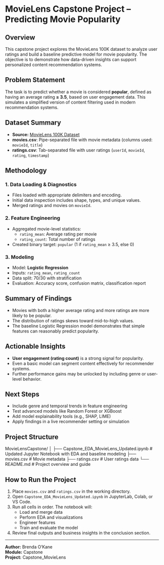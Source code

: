 # MovieLens Capstone Project – Predicting Movie Popularity

## Overview
This capstone project explores the MovieLens 100K dataset to analyze user ratings and build a baseline predictive model for movie popularity. The objective is to demonstrate how data-driven insights can support personalized content recommendation systems.

## Problem Statement
The task is to predict whether a movie is considered **popular**, defined as having an average rating **≥ 3.5**, based on user engagement data. This simulates a simplified version of content filtering used in modern recommendation systems.

## Dataset Summary
- **Source:** [MovieLens 100K Dataset](https://grouplens.org/datasets/movielens/100k/)
- **movies.csv**: Pipe-separated file with movie metadata (columns used: `movieId`, `title`)
- **ratings.csv**: Tab-separated file with user ratings (`userId`, `movieId`, `rating`, `timestamp`)

## Methodology

### 1. Data Loading & Diagnostics
- Files loaded with appropriate delimiters and encoding.
- Initial data inspection includes shape, types, and unique values.
- Merged ratings and movies on `movieId`.

### 2. Feature Engineering
- Aggregated movie-level statistics:
  - `rating_mean`: Average rating per movie
  - `rating_count`: Total number of ratings
- Created binary target: `popular` (1 if `rating_mean` ≥ 3.5, else 0)

### 3. Modeling
- Model: **Logistic Regression**
- Inputs: `rating_mean`, `rating_count`
- Data split: 70/30 with stratification
- Evaluation: Accuracy score, confusion matrix, classification report

## Summary of Findings
- Movies with both a higher average rating and more ratings are more likely to be popular.
- The distribution of ratings skews toward mid-to-high values.
- The baseline Logistic Regression model demonstrates that simple features can reasonably predict popularity.

## Actionable Insights
- **User engagement (rating count)** is a strong signal for popularity.
- Even a basic model can segment content effectively for recommender systems.
- Further performance gains may be unlocked by including genre or user-level behavior.

## Next Steps
- Include genre and temporal trends in feature engineering
- Test advanced models like Random Forest or XGBoost
- Add model explainability tools (e.g., SHAP, LIME)
- Apply findings in a live recommender setting or simulation

## Project Structure
MovieLensCapstone/
│
├── Capstone_EDA_MovieLens_Updated.ipynb   # Updated Jupyter Notebook with EDA and baseline modeling
├── movies.csv                             # Movie metadata
├── ratings.csv                            # User ratings data
└── README.md                              # Project overview and guide

## How to Run the Project
1. Place `movies.csv` and `ratings.csv` in the working directory.
2. Open `Capstone_EDA_MovieLens_Updated.ipynb` in JupyterLab, Colab, or VS Code.
3. Run all cells in order. The notebook will:
   - Load and merge data
   - Perform EDA and visualizations
   - Engineer features
   - Train and evaluate the model
4. Review final outputs and business insights in the conclusion section.

---

**Author:** Brenda O’Kane  
**Module:**  Capstone  
**Project:** Capstone_MovieLens
